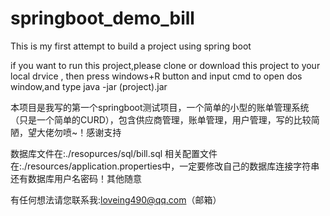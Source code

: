 # springboot_demo_bill
This is my first attempt to build a project using spring boot

if you want to run this project,please clone or download this project to your local drvice
, then press windows+R button and input cmd to open dos window,and type java -jar (project).jar

本项目是我写的第一个springboot测试项目，一个简单的小型的账单管理系统（只是一个简单的CURD），包含供应商管理，账单管理，用户管理，写的比较简陋，望大佬勿喷~！感谢支持

数据库文件在:./resopurces/sql/bill.sql
相关配置文件在:./resources/application.properties中，一定要修改自己的数据库连接字符串还有数据库用户名密码！其他随意

有任何想法请您联系我:loveing490@qq.com（邮箱）
